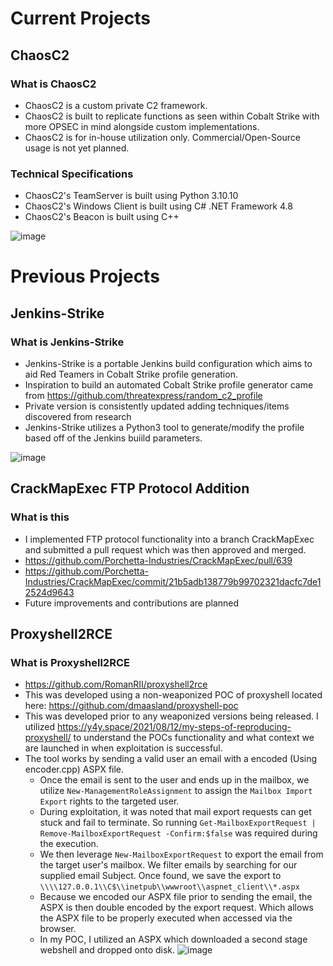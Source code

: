 # Current Projects
## ChaosC2
### What is ChaosC2
* ChaosC2 is a custom private C2 framework.
* ChaosC2 is built to replicate functions as seen within Cobalt Strike with more OPSEC in mind alongside custom implementations.
* ChaosC2 is for in-house utilization only. Commercial/Open-Source usage is not yet planned.
### Technical Specifications
* ChaosC2's TeamServer is built using Python 3.10.10
* ChaosC2's Windows Client is built using C# .NET Framework 4.8
* ChaosC2's Beacon is built using C++

![image](https://user-images.githubusercontent.com/74742067/224641246-ce5dbde3-991e-438d-82de-689c3fd62c13.png)

# Previous Projects
## Jenkins-Strike
### What is Jenkins-Strike
* Jenkins-Strike is a portable Jenkins build configuration which aims to aid Red Teamers in Cobalt Strike profile generation.
* Inspiration to build an automated Cobalt Strike profile generator came from https://github.com/threatexpress/random_c2_profile
* Private version is consistently updated adding techniques/items discovered from research
* Jenkins-Strike utilizes a Python3 tool to generate/modify the profile based off of the Jenkins buiild parameters. 

![image](https://user-images.githubusercontent.com/74742067/210201496-db3f69a2-f21b-4d89-91c7-d17f764f76f5.png)

## CrackMapExec FTP Protocol Addition
### What is this
* I implemented FTP protocol functionality into a branch CrackMapExec and submitted a pull request which was then approved and merged.
* https://github.com/Porchetta-Industries/CrackMapExec/pull/639
* https://github.com/Porchetta-Industries/CrackMapExec/commit/21b5adb138779b99702321dacfc7de12524d9643
* Future improvements and contributions are planned

## Proxyshell2RCE
### What is Proxyshell2RCE
* https://github.com/RomanRII/proxyshell2rce
* This was developed using a non-weaponized POC of proxyshell located here: https://github.com/dmaasland/proxyshell-poc
* This was developed prior to any weaponized versions being released. I utilized https://y4y.space/2021/08/12/my-steps-of-reproducing-proxyshell/ to understand the POCs functionality and what context we are launched in when exploitation is successful.
* The tool works by sending a valid user an email with a encoded (Using encoder.cpp) ASPX file.
  *  Once the email is sent to the user and ends up in the mailbox, we utilize `New-ManagementRoleAssignment` to assign the `Mailbox Import Export` rights to the targeted user.
  * During exploitation, it was noted that mail export requests can get stuck and fail to terminate. So running `Get-MailboxExportRequest | Remove-MailboxExportRequest -Confirm:$false` was required during the execution.
  * We then leverage `New-MailboxExportRequest` to export the email from the target user's mailbox. We filter emails by searching for our supplied email Subject. Once found, we save the export to `\\\\127.0.0.1\\C$\\inetpub\\wwwroot\\aspnet_client\\*.aspx`
  * Because we encoded our ASPX file prior to sending the email, the ASPX is then double encoded by the export request. Which allows the ASPX file to be properly executed when accessed via the browser.
  * In my POC, I utilized an ASPX which downloaded a second stage webshell and dropped onto disk. 
![image](https://pbs.twimg.com/media/E80HEFkVIAggG1R?format=jpg&name=large)
